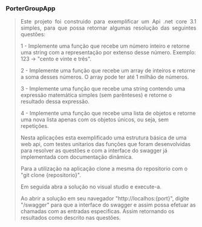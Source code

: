 ### PorterGroupApp
>
>
> <p style="text-align: justify"> 
> Este projeto foi construido para exemplificar um Api .net core 3.1 simples, para que possa retornar
> algumas resolução das seguintes questões:
>
> 1 - Implemente uma função que recebe um número inteiro e retorne uma string com a representação por extenso desse número. Exemplo: 123 -> "cento e vinte e três".
>
> 2 - Implemente uma função que recebe um array de inteiros e retorne a soma desses números. O array pode ter até 1 milhão de números.
>
> 3 - Implemente uma função que recebe uma string contendo uma expressão matemática simples (sem parênteses) e retorne o resultado dessa expressão.
>
> 4 - Implemente uma função que recebe uma lista de objetos e retorne uma nova lista apenas com os objetos únicos, ou seja, sem repetições.
>
>
> Nesta aplicações esta exemplificado uma estrutura básica de uma web api, com testes unitarios das funções
> que foram desenvolvidas para resolver as questões e com a interface do swagger já implementada com documentação dinâmica.
>
> Para a utilização na aplicação clone a mesma do repositorio com o "git clone {repositorio}".
>
> Em seguida abra a solução no visual studio e execute-a.
>
> Ao abrir a solução em seu navegador "http://localhos:{port}", digite "/swagger" para que a interface do swagger e assim possa efetuar as chamadas com as entradas especificas. Assim retornando os resultados como descrito nas questões.
>
> </p>
>